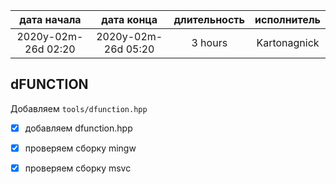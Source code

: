
|     дата начала     |     дата конца      | длительность | исполнитель  |
|:-------------------:|:-------------------:|:------------:|:------------:|
| 2020y-02m-26d 02:20 | 2020y-02m-26d 05:20 | 3 hours      | Kartonagnick |

dFUNCTION
---------

Добавляем `tools/dfunction.hpp`  
  - [x] добавляем dfunction.hpp  
  - [x] проверяем сборку mingw  
  - [x] проверяем сборку msvc   



